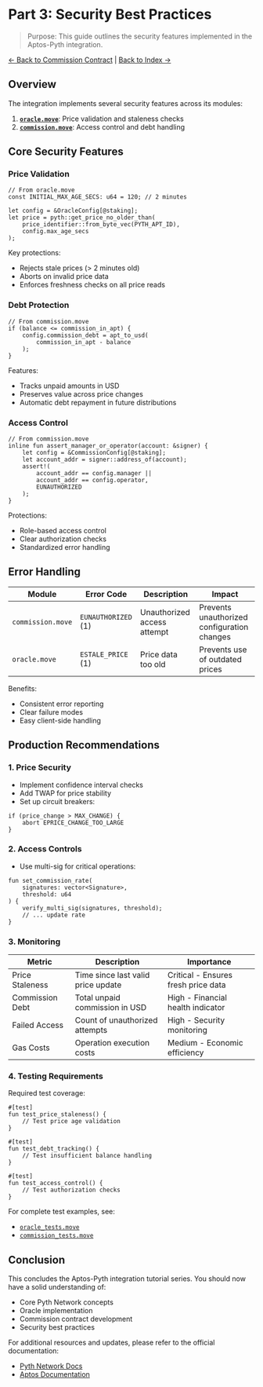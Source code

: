 # Part 3: Security Best Practices

> Purpose: This guide outlines the security features implemented in the Aptos-Pyth integration.

[← Back to Commission Contract](./02-commission-contract.md) | [Back to Index →](../README.md)

## Overview

The integration implements several security features across its modules:

1. **[`oracle.move`](../move/staking/sources/oracle.move)**: Price validation and staleness checks
2. **[`commission.move`](../move/staking/sources/commission.move)**: Access control and debt handling

## Core Security Features

### Price Validation

```move
// From oracle.move
const INITIAL_MAX_AGE_SECS: u64 = 120; // 2 minutes

let config = &OracleConfig[@staking];
let price = pyth::get_price_no_older_than(
    price_identifier::from_byte_vec(PYTH_APT_ID), 
    config.max_age_secs
);
```

Key protections:
- Rejects stale prices (> 2 minutes old)
- Aborts on invalid price data
- Enforces freshness checks on all price reads

### Debt Protection

```move
// From commission.move
if (balance <= commission_in_apt) {
    config.commission_debt = apt_to_usd(
        commission_in_apt - balance
    );
}
```

Features:
- Tracks unpaid amounts in USD
- Preserves value across price changes
- Automatic debt repayment in future distributions

### Access Control

```move
// From commission.move
inline fun assert_manager_or_operator(account: &signer) {
    let config = &CommissionConfig[@staking];
    let account_addr = signer::address_of(account);
    assert!(
        account_addr == config.manager || 
        account_addr == config.operator, 
        EUNAUTHORIZED
    );
}
```

Protections:
- Role-based access control
- Clear authorization checks
- Standardized error handling

## Error Handling

| Module | Error Code | Description | Impact |
|--------|------------|-------------|---------|
| `commission.move` | `EUNAUTHORIZED` (1) | Unauthorized access attempt | Prevents unauthorized configuration changes |
| `oracle.move` | `ESTALE_PRICE` (1) | Price data too old | Prevents use of outdated prices |

Benefits:
- Consistent error reporting
- Clear failure modes
- Easy client-side handling

## Production Recommendations

### 1. Price Security
- Implement confidence interval checks
- Add TWAP for price stability
- Set up circuit breakers:
```move
if (price_change > MAX_CHANGE) {
    abort EPRICE_CHANGE_TOO_LARGE
}
```

### 2. Access Controls
- Use multi-sig for critical operations:
```move
fun set_commission_rate(
    signatures: vector<Signature>,
    threshold: u64
) {
    verify_multi_sig(signatures, threshold);
    // ... update rate
}
```

### 3. Monitoring

| Metric | Description | Importance |
|--------|-------------|------------|
| Price Staleness | Time since last valid price update | Critical - Ensures fresh price data |
| Commission Debt | Total unpaid commission in USD | High - Financial health indicator |
| Failed Access | Count of unauthorized attempts | High - Security monitoring |
| Gas Costs | Operation execution costs | Medium - Economic efficiency |

### 4. Testing Requirements

Required test coverage:
```move
#[test]
fun test_price_staleness() {
    // Test price age validation
}

#[test]
fun test_debt_tracking() {
    // Test insufficient balance handling
}

#[test]
fun test_access_control() {
    // Test authorization checks
}
```

For complete test examples, see:
- [`oracle_tests.move`](../move/staking/tests/oracle_tests.move)
- [`commission_tests.move`](../move/staking/tests/commission_tests.move)

## Conclusion

This concludes the Aptos-Pyth integration tutorial series. You should now have a solid understanding of:
- Core Pyth Network concepts
- Oracle implementation
- Commission contract development
- Security best practices

For additional resources and updates, please refer to the official documentation:
- [Pyth Network Docs](https://docs.pyth.network/)
- [Aptos Documentation](https://aptos.dev/) 